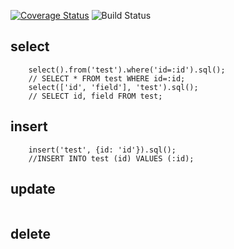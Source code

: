 [![Coverage Status](https://coveralls.io/repos/github/mrhitman/sqlbuilder/badge.svg?branch=master)](https://coveralls.io/github/mrhitman/sqlbuilder?branch=master)
![Build Status](https://travis-ci.org/mrhitman/sqlbuilder.svg?branch=master)
## select
```
    select().from('test').where('id=:id').sql(); 
    // SELECT * FROM test WHERE id=:id;
    select(['id', 'field'], 'test').sql();
    // SELECT id, field FROM test;
```
## insert
```
    insert('test', {id: 'id'}).sql(); 
    //INSERT INTO test (id) VALUES (:id); 
```
## update
```
```
## delete
```
```